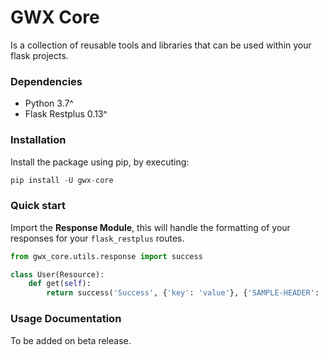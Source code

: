 # GWX Core
Is a collection of reusable tools and libraries that can be used within your flask projects.

### Dependencies
- Python 3.7^
- Flask Restplus 0.13^


### Installation
Install the package using pip, by executing:
```python
pip install -U gwx-core
```

### Quick start


Import the **Response Module**, this will handle the formatting of your responses for your `flask_restplus` routes. 
```python
from gwx_core.utils.response import success

class User(Resource):
    def get(self):
        return success('Success', {'key': 'value'}, {'SAMPLE-HEADER': 'header value'})
```

### Usage Documentation
To be added on beta release.



